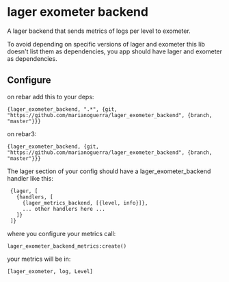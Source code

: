 lager exometer backend
======================

A lager backend that sends metrics of logs per level to exometer.

To avoid depending on specific versions of lager and exometer this lib
doesn't list them as dependencies, you app should have lager and exometer
as dependencies.

Configure
---------

on rebar add this to your deps:

    {lager_exometer_backend, ".*", {git, "https://github.com/marianoguerra/lager_exometer_backend", {branch, "master"}}}

on rebar3:

    {lager_exometer_backend, {git, "https://github.com/marianoguerra/lager_exometer_backend", {branch, "master"}}}

The lager section of your config should have a lager_exometer_backend
handler like this:

     {lager, [
       {handlers, [
         {lager_metrics_backend, [{level, info}]},
         ... other handlers here ...
       ]}
     ]}

where you configure your metrics call:

    lager_exometer_backend_metrics:create()

your metrics will be in:

    [lager_exometer, log, Level]
